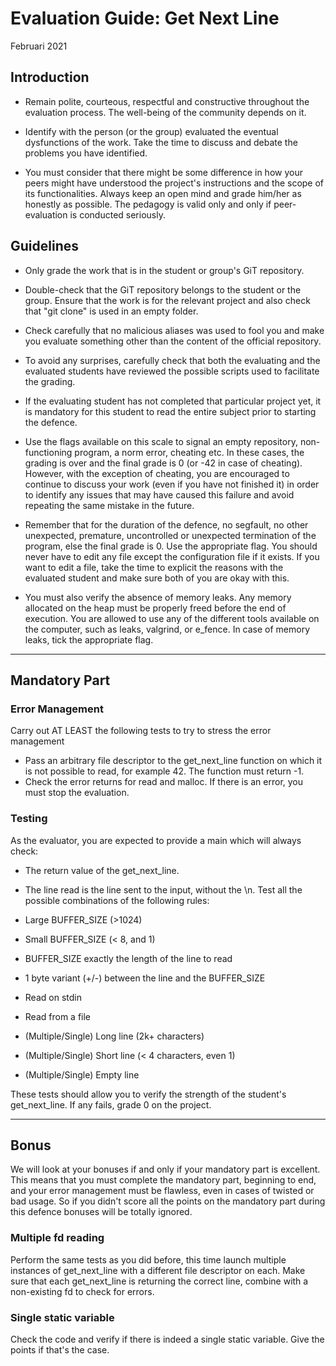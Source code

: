 # Evaluation Guide: Get Next Line

Februari 2021

## Introduction
- Remain polite, courteous, respectful and constructive
throughout the evaluation process. The well-being of the community
depends on it.

- Identify with the person (or the group) evaluated the eventual
dysfunctions of the work. Take the time to discuss
and debate the problems you have identified.

- You must consider that there might be some difference in how your
peers might have understood the project's instructions and the
scope of its functionalities. Always keep an open mind and grade
him/her as honestly as possible. The pedagogy is valid only and
only if peer-evaluation is conducted seriously.

## Guidelines
- Only grade the work that is in the student or group's
GiT repository.

- Double-check that the GiT repository belongs to the student
or the group. Ensure that the work is for the relevant project
and also check that "git clone" is used in an empty folder.

- Check carefully that no malicious aliases was used to fool you
and make you evaluate something other than the content of the
official repository.

- To avoid any surprises, carefully check that both the evaluating
and the evaluated students have reviewed the possible scripts used
to facilitate the grading.

- If the evaluating student has not completed that particular
project yet, it is mandatory for this student to read the
entire subject prior to starting the defence.

- Use the flags available on this scale to signal an empty repository,
non-functioning program, a norm error, cheating etc. In these cases,
the grading is over and the final grade is 0 (or -42 in case of
cheating). However, with the exception of cheating, you are
encouraged to continue to discuss your work (even if you have not
finished it) in order to identify any issues that may have caused
this failure and avoid repeating the same mistake in the future.

- Remember that for the duration of the defence, no segfault,
no other unexpected, premature, uncontrolled or unexpected
termination of the program, else the final grade is 0. Use the
appropriate flag.
You should never have to edit any file except the configuration file if it exists.
If you want to edit a file, take the time to explicit the reasons with the
evaluated student and make sure both of you are okay with this.

- You must also verify the absence of memory leaks. Any memory allocated on the heap must
be properly freed before the end of execution.
You are allowed to use any of the different tools available on the computer, such as
leaks, valgrind, or e_fence. In case of memory leaks, tick the appropriate flag.

---

## Mandatory Part

### Error Management
Carry out AT LEAST the following tests to try to stress the error
management
- Pass an arbitrary file descriptor to the get_next_line function on
which it is not possible to read, for example 42. The function must
return -1.
- Check the error returns for read and malloc.
If there is an error, you must stop the evaluation.

### Testing
As the evaluator, you are expected to provide a main which will always check:
- The return value of the get_next_line.
- The line read is the line sent to the input, without the \n.
Test all the possible combinations of the following rules:

- Large BUFFER_SIZE (>1024)
- Small BUFFER_SIZE (< 8, and 1)
- BUFFER_SIZE exactly the length of the line to read
- 1 byte variant (+/-) between the line and the BUFFER_SIZE

- Read on stdin
- Read from a file

- (Multiple/Single) Long line (2k+ characters)
- (Multiple/Single) Short line (< 4 characters, even 1)
- (Multiple/Single) Empty line

These tests should allow you to verify the strength of the student's
get_next_line. If any fails, grade 0 on the project.

---

## Bonus
We will look at your bonuses if and only if your mandatory part is excellent. This means that you must complete the mandatory part, beginning to end, and your error management must be flawless, even in cases of twisted or bad usage. So if you didn't score all the points on the mandatory part during this defence bonuses will be totally ignored.

### Multiple fd reading
Perform the same tests as you did before, this time launch multiple instances of get_next_line with a
different file descriptor on each. Make sure that each get_next_line is returning the correct line,
combine with a non-existing fd to check for errors.

### Single static variable
Check the code and verify if there is indeed a single static variable. Give the points if that's the case.